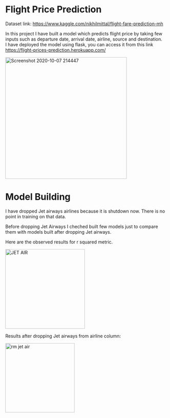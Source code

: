 # Flight Price Prediction
Dataset link: https://www.kaggle.com/nikhilmittal/flight-fare-prediction-mh

In this project I have built a model which predicts flight price by taking few inputs such as departure date, arrival date, airline, source and destination. \
I have deployed the model using flask, you can access it from this link https://flight-prices-prediction.herokuapp.com/

<img width="379" alt="Screenshot 2020-10-07 214447" src="https://user-images.githubusercontent.com/48923446/95358201-6b433900-08e6-11eb-9a6d-4a1c14b6a058.png">

# Model Building
I have dropped Jet airways airlines because it is shutdown now. There is no point in training on that data.

Before dropping Jet Airways I cheched built few models just to compare them with models built after dropping Jet airways.

Here are the observed results for r squared metric.

<img width="248" alt="JET AIR " src="https://user-images.githubusercontent.com/48923446/95360528-1e149680-08e9-11eb-949e-ce2f4103c53e.png">

Results after dropping Jet airways from airline column:

<img width="216" alt="rm jet air" src="https://user-images.githubusercontent.com/48923446/95361005-cb87aa00-08e9-11eb-9e66-a7fab00d11a4.png">
